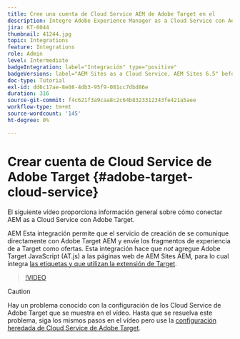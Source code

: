 ```yaml
---
title: Cree una cuenta de Cloud Service AEM de Adobe Target en el
description: Integre Adobe Experience Manager as a Cloud Service con Adobe Target mediante la autenticación IMS de Cloud Service y Adobe.
jira: KT-6044
thumbnail: 41244.jpg
topic: Integrations
feature: Integrations
role: Admin
level: Intermediate
badgeIntegration: label="Integración" type="positive"
badgeVersions: label="AEM Sites as a Cloud Service, AEM Sites 6.5" before-title="false"
doc-type: Tutorial
exl-id: dd6c17ae-8e08-4db3-95f9-081cc7dbd86e
duration: 316
source-git-commit: f4c621f3a9caa8c2c64b8323312343fe421a5aee
workflow-type: tm+mt
source-wordcount: '145'
ht-degree: 0%

---
```


# Crear cuenta de Cloud Service de Adobe Target {#adobe-target-cloud-service}

El siguiente vídeo proporciona información general sobre cómo conectar AEM as a Cloud Service con Adobe Target.

AEM Esta integración permite que el servicio de creación de se comunique directamente con Adobe Target AEM y envíe los fragmentos de experiencia de a Target como ofertas.  Esta integración hace que *not* agregue Adobe Target JavaScript (AT.js) a las páginas web de AEM Sites AEM, para lo cual integra [las etiquetas y que utilizan la extensión de Target](../experience-platform/data-collection/tags/connect-aem-tag-property-using-ims.md).

>[!VIDEO](https://video.tv.adobe.com/v/329015?quality=12&learn=on&captions=spa)

>[!CAUTION]
>
>Hay un problema conocido con la configuración de los Cloud Service de Adobe Target que se muestra en el vídeo. Hasta que se resuelva este problema, siga los mismos pasos en el vídeo pero use la [configuración heredada de Cloud Service de Adobe Target](https://experienceleague.adobe.com/docs/experience-manager-learn/aem-target-tutorial/aem-target-implementation/using-aem-cloud-services.html?lang=es).
